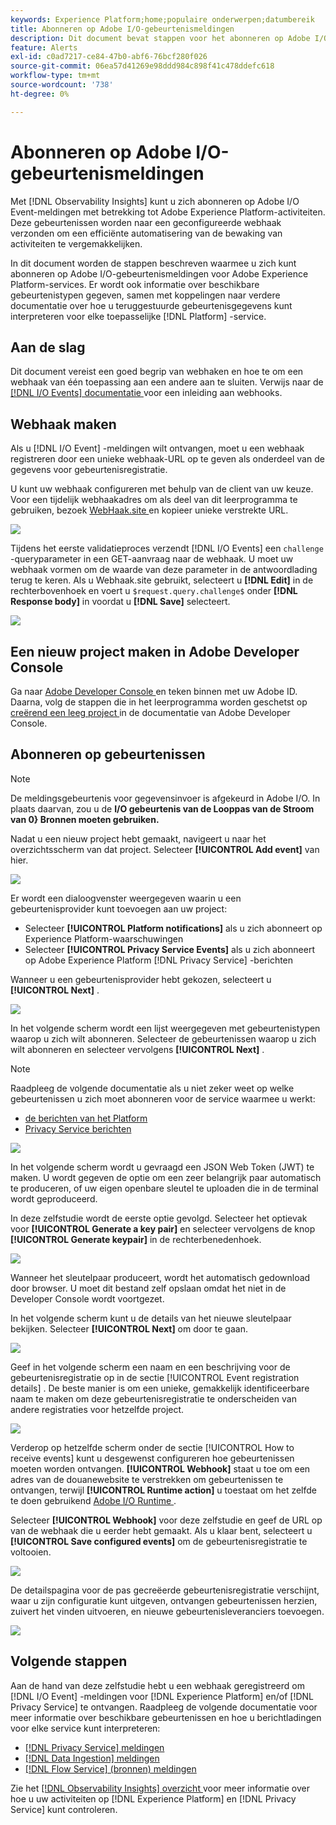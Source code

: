 ```yaml
---
keywords: Experience Platform;home;populaire onderwerpen;datumbereik
title: Abonneren op Adobe I/O-gebeurtenismeldingen
description: Dit document bevat stappen voor het abonneren op Adobe I/O-gebeurtenismeldingen voor Adobe Experience Platform-services. De informatie van de verwijzing betreffende beschikbare gebeurtenistypen wordt ook verstrekt, samen met verbindingen aan verdere documentatie over hoe te om teruggekeerde gebeurtenisgegevens voor elke toepasselijke  [!DNL Platform]  dienst te interpreteren.
feature: Alerts
exl-id: c0ad7217-ce84-47b0-abf6-76bcf280f026
source-git-commit: 06ea57d41269e98ddd984c898f41c478ddefc618
workflow-type: tm+mt
source-wordcount: '738'
ht-degree: 0%

---
```


# Abonneren op Adobe I/O-gebeurtenismeldingen

Met [!DNL Observability Insights] kunt u zich abonneren op Adobe I/O Event-meldingen met betrekking tot Adobe Experience Platform-activiteiten. Deze gebeurtenissen worden naar een geconfigureerde webhaak verzonden om een efficiënte automatisering van de bewaking van activiteiten te vergemakkelijken.

In dit document worden de stappen beschreven waarmee u zich kunt abonneren op Adobe I/O-gebeurtenismeldingen voor Adobe Experience Platform-services. Er wordt ook informatie over beschikbare gebeurtenistypen gegeven, samen met koppelingen naar verdere documentatie over hoe u teruggestuurde gebeurtenisgegevens kunt interpreteren voor elke toepasselijke [!DNL Platform] -service.

## Aan de slag

Dit document vereist een goed begrip van webhaken en hoe te om een webhaak van één toepassing aan een andere aan te sluiten. Verwijs naar de [[!DNL I/O Events]  documentatie ](https://www.adobe.io/apis/experienceplatform/events/docs.html#!adobedocs/adobeio-events/master/intro/webhook_docs_intro.md) voor een inleiding aan webhooks.

## Webhaak maken

Als u [!DNL I/O Event] -meldingen wilt ontvangen, moet u een webhaak registreren door een unieke webhaak-URL op te geven als onderdeel van de gegevens voor gebeurtenisregistratie.

U kunt uw webhaak configureren met behulp van de client van uw keuze. Voor een tijdelijk webhaakadres om als deel van dit leerprogramma te gebruiken, bezoek [ WebHaak.site ](https://webhook.site/) en kopieer unieke verstrekte URL.

![](../images/notifications/webhook-url.png)

Tijdens het eerste validatieproces verzendt [!DNL I/O Events] een `challenge` -queryparameter in een GET-aanvraag naar de webhaak. U moet uw webhaak vormen om de waarde van deze parameter in de antwoordlading terug te keren. Als u Webhaak.site gebruikt, selecteert u **[!DNL Edit]** in de rechterbovenhoek en voert u `$request.query.challenge$` onder **[!DNL Response body]** in voordat u **[!DNL Save]** selecteert.

![](../images/notifications/response-challenge.png)

## Een nieuw project maken in Adobe Developer Console

Ga naar [ Adobe Developer Console ](https://www.adobe.com/go/devs_console_ui) en teken binnen met uw Adobe ID. Daarna, volg de stappen die in het leerprogramma worden geschetst op [ creërend een leeg project ](https://developer.adobe.com/developer-console/docs/guides/projects/projects-empty/) in de documentatie van Adobe Developer Console.

## Abonneren op gebeurtenissen

>[!NOTE]
>
>De meldingsgebeurtenis voor gegevensinvoer is afgekeurd in Adobe I/O. In plaats daarvan, zou u de **I/O gebeurtenis van de Looppas van de Stroom van 0} Bronnen moeten gebruiken.**

Nadat u een nieuw project hebt gemaakt, navigeert u naar het overzichtsscherm van dat project. Selecteer **[!UICONTROL Add event]** van hier.

![](../images/notifications/add-event-button.png)

Er wordt een dialoogvenster weergegeven waarin u een gebeurtenisprovider kunt toevoegen aan uw project:

* Selecteer **[!UICONTROL Platform notifications]** als u zich abonneert op Experience Platform-waarschuwingen
* Selecteer **[!UICONTROL Privacy Service Events]** als u zich abonneert op Adobe Experience Platform [!DNL Privacy Service] -berichten

Wanneer u een gebeurtenisprovider hebt gekozen, selecteert u **[!UICONTROL Next]** .

![](../images/notifications/event-provider.png)

In het volgende scherm wordt een lijst weergegeven met gebeurtenistypen waarop u zich wilt abonneren. Selecteer de gebeurtenissen waarop u zich wilt abonneren en selecteer vervolgens **[!UICONTROL Next]** .

>[!NOTE]
>
>Raadpleeg de volgende documentatie als u niet zeker weet op welke gebeurtenissen u zich moet abonneren voor de service waarmee u werkt:
>
>* [ de berichten van het Platform ](./rules.md)
>* [ Privacy Service berichten ](../../privacy-service/privacy-events.md)

![](../images/notifications/choose-event-subscriptions.png)

In het volgende scherm wordt u gevraagd een JSON Web Token (JWT) te maken. U wordt gegeven de optie om een zeer belangrijk paar automatisch te produceren, of uw eigen openbare sleutel te uploaden die in de terminal wordt geproduceerd.

In deze zelfstudie wordt de eerste optie gevolgd. Selecteer het optievak voor **[!UICONTROL Generate a key pair]** en selecteer vervolgens de knop **[!UICONTROL Generate keypair]** in de rechterbenedenhoek.

![](../images/notifications/generate-keypair.png)

Wanneer het sleutelpaar produceert, wordt het automatisch gedownload door browser. U moet dit bestand zelf opslaan omdat het niet in de Developer Console wordt voortgezet.

In het volgende scherm kunt u de details van het nieuwe sleutelpaar bekijken. Selecteer **[!UICONTROL Next]** om door te gaan.

![](../images/notifications/keypair-generated.png)

Geef in het volgende scherm een naam en een beschrijving voor de gebeurtenisregistratie op in de sectie [!UICONTROL Event registration details] . De beste manier is om een unieke, gemakkelijk identificeerbare naam te maken om deze gebeurtenisregistratie te onderscheiden van andere registraties voor hetzelfde project.

![](../images/notifications/registration-details.png)

Verderop op hetzelfde scherm onder de sectie [!UICONTROL How to receive events] kunt u desgewenst configureren hoe gebeurtenissen moeten worden ontvangen. **[!UICONTROL Webhook]** staat u toe om een adres van de douanewebsite te verstrekken om gebeurtenissen te ontvangen, terwijl **[!UICONTROL Runtime action]** u toestaat om het zelfde te doen gebruikend [ Adobe I/O Runtime ](https://www.adobe.io/apis/experienceplatform/runtime/docs.html).

Selecteer **[!UICONTROL Webhook]** voor deze zelfstudie en geef de URL op van de webhaak die u eerder hebt gemaakt. Als u klaar bent, selecteert u **[!UICONTROL Save configured events]** om de gebeurtenisregistratie te voltooien.

![](../images/notifications/receive-events.png)

De detailspagina voor de pas gecreëerde gebeurtenisregistratie verschijnt, waar u zijn configuratie kunt uitgeven, ontvangen gebeurtenissen herzien, zuivert het vinden uitvoeren, en nieuwe gebeurtenisleveranciers toevoegen.

![](../images/notifications/registration-complete.png)

## Volgende stappen

Aan de hand van deze zelfstudie hebt u een webhaak geregistreerd om [!DNL I/O Event] -meldingen voor [!DNL Experience Platform] en/of [!DNL Privacy Service] te ontvangen. Raadpleeg de volgende documentatie voor meer informatie over beschikbare gebeurtenissen en hoe u berichtladingen voor elke service kunt interpreteren:

* [[!DNL Privacy Service] meldingen](../../privacy-service/privacy-events.md)
* [[!DNL Data Ingestion] meldingen](../../ingestion/quality/subscribe-events.md)
* [[!DNL Flow Service] (bronnen) meldingen](../../sources/notifications.md)

Zie het [[!DNL Observability Insights]  overzicht ](../home.md) voor meer informatie over hoe u uw activiteiten op [!DNL Experience Platform] en [!DNL Privacy Service] kunt controleren.
